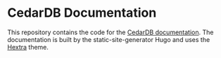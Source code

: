 # CedarDB Documentation

This repository contains the code for the [CedarDB documentation](https://docs.cedardb.com).
The documentation is built by the static-site-generator Hugo and uses the [Hextra](https://imfing.github.io/hextra/docs/guide/) theme.
